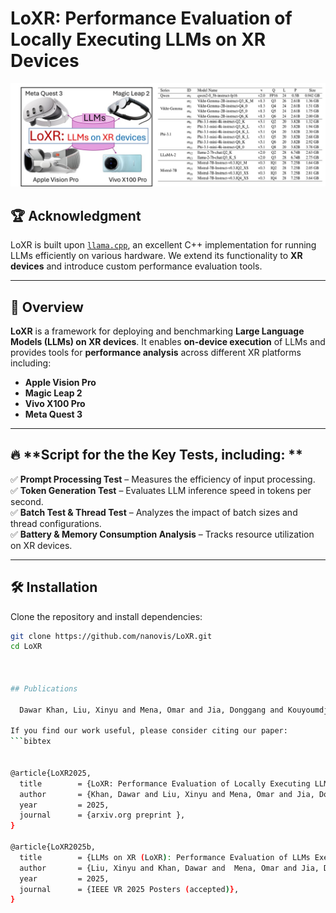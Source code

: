 # **LoXR: Performance Evaluation of Locally Executing LLMs on XR Devices**  
![Teaser](images/LoXR.jpg)

## 🏆 **Acknowledgment**
LoXR is built upon [`llama.cpp`](https://github.com/ggml-org/llama.cpp), an excellent C++ implementation for running LLMs efficiently on various hardware. We extend its functionality to **XR devices** and introduce custom performance evaluation tools.

---

## 🚀 **Overview**  

**LoXR** is a framework for deploying and benchmarking **Large Language Models (LLMs) on XR devices**. It enables **on-device execution** of LLMs and provides tools for **performance analysis** across different XR platforms including:  

-  **Apple Vision Pro**  
-  **Magic Leap 2**  
- **Vivo X100 Pro**  
-  **Meta Quest 3**  

---

## 🔥 **Script for the the Key Tests, including: **  

✅ **Prompt Processing Test** – Measures the efficiency of input processing.  
✅ **Token Generation Test** – Evaluates LLM inference speed in tokens per second.  
✅ **Batch Test & Thread Test** – Analyzes the impact of batch sizes and thread configurations.  
✅ **Battery & Memory Consumption Analysis** – Tracks resource utilization on XR devices.  

---

## 🛠️ **Installation**  

Clone the repository and install dependencies:

```bash
git clone https://github.com/nanovis/LoXR.git
cd LoXR



## Publications

  Dawar Khan, Liu, Xinyu and Mena, Omar and Jia, Donggang and Kouyoumdjian, Alexandre and Viola, Ivan, <i>"LoXR: Performance Evaluation of Locally Executing LLMs on XR Devices"</i>, [arxiv.org preprint](https://arxiv.org/tba).

If you find our work useful, please consider citing our paper:
```bibtex


@article{LoXR2025,
  title        = {LoXR: Performance Evaluation of Locally Executing LLMs on XR Devices},
  author       = {Khan, Dawar and Liu, Xinyu and Mena, Omar and Jia, Donggang and Kouyoumdjian, Alexandre and Viola, Ivan},
  year         = 2025,
  journal      = {arxiv.org preprint },
}

@article{LoXR2025b,
  title        = {LLMs on XR (LoXR): Performance Evaluation of LLMs Executed Locally on Extended Reality Devices},
  author       = {Liu, Xinyu and Khan, Dawar and  Mena, Omar and Jia, Donggang and Kouyoumdjian, Alexandre and Viola, Ivan},
  year         = 2025,
  journal      = {IEEE VR 2025 Posters (accepted)},
}
